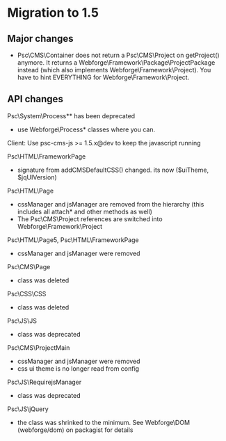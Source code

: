 Migration to 1.5
====================

## Major changes
- Psc\CMS\Container does not return a Psc\CMS\Project on getProject() anymore. It returns a Webforge\Framework\Package\ProjectPackage instead (which also implements Webforge\Framework\Project). You have to hint EVERYTHING for Webforge\Framework\Project.

## API changes

Psc\System\Process** has been deprecated
- use Webforge\Process\* classes where you can.

Client:
Use psc-cms-js >= 1.5.x@dev to keep the javascript running 

Psc\HTML\FrameworkPage
  - signature from addCMSDefaultCSS() changed. its now ($uiTheme, $jqUIVersion)

Psc\HTML\Page
  - cssManager and jsManager are removed from the hierarchy (this includes all attach* and other methods as well)
  - The Psc\CMS\Project references are switched into Webforge\Framework\Project

Psc\HTML\Page5, Psc\HTML\FrameworkPage
  - cssManager and jsManager were removed

Psc\CMS\Page
  - class was deleted

Psc\CSS\CSS
  - class was deleted

Psc\JS\JS
  - class was deprecated

Psc\CMS\ProjectMain
  - cssManager and jsManager were removed
  - css ui theme is no longer read from config

Psc\JS\RequirejsManager
  - class was deprecated

Psc\JS\jQuery
  - the class was shrinked to the minimum. See Webforge\DOM (webforge/dom) on packagist for details